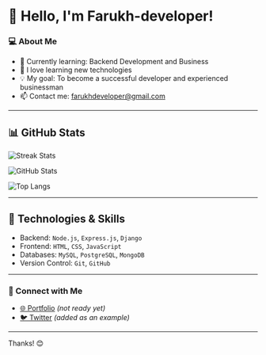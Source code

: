 # 👋 Hello, I'm Farukh-developer!

### 💻 About Me
- 🔭 Currently learning: Backend Development and Business  
- 🌱 I love learning new technologies  
- 💡 My goal: To become a successful developer and experienced businessman  
- 📫 Contact me: [farukhdeveloper@gmail.com](mailto:farukhdeveloper@gmail.com)  

---

## 📊 GitHub Stats  

![Streak Stats](https://github-readme-streak-stats.herokuapp.com/?user=Farukh-developer&theme=vue-dark&hide_border=true)  

![GitHub Stats](https://github-readme-stats.vercel.app/api?username=Farukh-developer&show_icons=true&theme=vue-dark&hide_border=true)  

![Top Langs](https://github-readme-stats.vercel.app/api/top-langs/?username=Farukh-developer&layout=compact&theme=vue-dark&hide_border=true)  

---

## 🚀 Technologies & Skills  
- Backend: `Node.js`, `Express.js`, `Django`  
- Frontend: `HTML`, `CSS`, `JavaScript`  
- Databases: `MySQL`, `PostgreSQL`, `MongoDB`  
- Version Control: `Git`, `GitHub`  

---

### 🔗 Connect with Me  
- [🌐 Portfolio](#) *(not ready yet)*  
- [🐦 Twitter](https://twitter.com) *(added as an example)*  

---

Thanks! 😊
